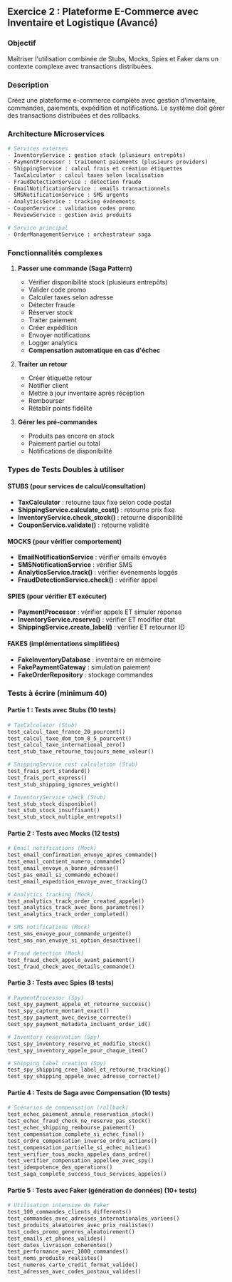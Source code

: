 ## Exercice 2 : Plateforme E-Commerce avec Inventaire et Logistique (Avancé)

### Objectif
Maîtriser l'utilisation combinée de Stubs, Mocks, Spies et Faker dans un contexte complexe avec transactions distribuées.

### Description
Créez une plateforme e-commerce complète avec gestion d'inventaire, commandes, paiements, expédition et notifications. Le système doit gérer des transactions distribuées et des rollbacks.

### Architecture Microservices

```python
# Services externes
- InventoryService : gestion stock (plusieurs entrepôts)
- PaymentProcessor : traitement paiements (plusieurs providers)
- ShippingService : calcul frais et création étiquettes
- TaxCalculator : calcul taxes selon localisation
- FraudDetectionService : détection fraude
- EmailNotificationService : emails transactionnels
- SMSNotificationService : SMS urgents
- AnalyticsService : tracking événements
- CouponService : validation codes promo
- ReviewService : gestion avis produits

# Service principal
- OrderManagementService : orchestrateur saga
```

### Fonctionnalités complexes

1. **Passer une commande (Saga Pattern)**
   - Vérifier disponibilité stock (plusieurs entrepôts)
   - Valider code promo
   - Calculer taxes selon adresse
   - Détecter fraude
   - Réserver stock
   - Traiter paiement
   - Créer expédition
   - Envoyer notifications
   - Logger analytics
   - **Compensation automatique en cas d'échec**

2. **Traiter un retour**
   - Créer étiquette retour
   - Notifier client
   - Mettre à jour inventaire après réception
   - Rembourser
   - Rétablir points fidélité

3. **Gérer les pré-commandes**
   - Produits pas encore en stock
   - Paiement partiel ou total
   - Notifications de disponibilité

### Types de Tests Doubles à utiliser

#### STUBS (pour services de calcul/consultation)
- **TaxCalculator** : retourne taux fixe selon code postal
- **ShippingService.calculate_cost()** : retourne prix fixe
- **InventoryService.check_stock()** : retourne disponibilité
- **CouponService.validate()** : retourne validité

#### MOCKS (pour vérifier comportement)
- **EmailNotificationService** : vérifier emails envoyés
- **SMSNotificationService** : vérifier SMS
- **AnalyticsService.track()** : vérifier événements loggés
- **FraudDetectionService.check()** : vérifier appel

#### SPIES (pour vérifier ET exécuter)
- **PaymentProcessor** : vérifier appels ET simuler réponse
- **InventoryService.reserve()** : vérifier ET modifier état
- **ShippingService.create_label()** : vérifier ET retourner ID

#### FAKES (implémentations simplifiées)
- **FakeInventoryDatabase** : inventaire en mémoire
- **FakePaymentGateway** : simulation paiement
- **FakeOrderRepository** : stockage commandes

### Tests à écrire (minimum 40)

#### Partie 1 : Tests avec Stubs (10 tests)
```python
# TaxCalculator (Stub)
test_calcul_taxe_france_20_pourcent()
test_calcul_taxe_dom_tom_8_5_pourcent()
test_calcul_taxe_international_zero()
test_stub_taxe_retourne_toujours_meme_valeur()

# ShippingService cost calculation (Stub)
test_frais_port_standard()
test_frais_port_express()
test_stub_shipping_ignores_weight()

# InventoryService check (Stub)
test_stub_stock_disponible()
test_stub_stock_insuffisant()
test_stub_stock_multiple_entrepots()
```

#### Partie 2 : Tests avec Mocks (12 tests)
```python
# Email notifications (Mock)
test_email_confirmation_envoye_apres_commande()
test_email_contient_numero_commande()
test_email_envoye_a_bonne_adresse()
test_pas_email_si_commande_echoue()
test_email_expedition_envoye_avec_tracking()

# Analytics tracking (Mock)
test_analytics_track_order_created_appele()
test_analytics_track_avec_bons_parametres()
test_analytics_track_order_completed()

# SMS notifications (Mock)
test_sms_envoye_pour_commande_urgente()
test_sms_non_envoye_si_option_desactivee()

# Fraud detection (Mock)
test_fraud_check_appele_avant_paiement()
test_fraud_check_avec_details_commande()
```

#### Partie 3 : Tests avec Spies (8 tests)
```python
# PaymentProcessor (Spy)
test_spy_payment_appele_et_retourne_success()
test_spy_capture_montant_exact()
test_spy_payment_avec_devise_correcte()
test_spy_payment_metadata_incluent_order_id()

# Inventory reservation (Spy)
test_spy_inventory_reserve_et_modifie_stock()
test_spy_inventory_appele_pour_chaque_item()

# Shipping label creation (Spy)
test_spy_shipping_cree_label_et_retourne_tracking()
test_spy_shipping_appele_avec_adresse_correcte()
```

#### Partie 4 : Tests de Saga avec Compensation (10 tests)
```python
# Scénarios de compensation (rollback)
test_echec_paiement_annule_reservation_stock()
test_echec_fraud_check_ne_reserve_pas_stock()
test_echec_shipping_rembourse_paiement()
test_compensation_complete_si_echec_final()
test_ordre_compensation_inverse_ordre_actions()
test_compensation_partielle_si_echec_milieu()
test_verifier_tous_mocks_appeles_dans_ordre()
test_verifier_compensation_appellee_avec_spy()
test_idempotence_des_operations()
test_saga_complete_success_tous_services_appeles()
```

#### Partie 5 : Tests avec Faker (génération de données) (10+ tests)
```python
# Utilisation intensive de Faker
test_100_commandes_clients_differents()
test_commandes_avec_adresses_internationales_variees()
test_produits_aleatoires_avec_prix_realistes()
test_codes_promo_generes_aleatoirement()
test_emails_et_phones_valides()
test_dates_livraison_coherentes()
test_performance_avec_1000_commandes()
test_noms_produits_realistes()
test_numeros_carte_credit_format_valide()
test_adresses_avec_codes_postaux_valides()
```
